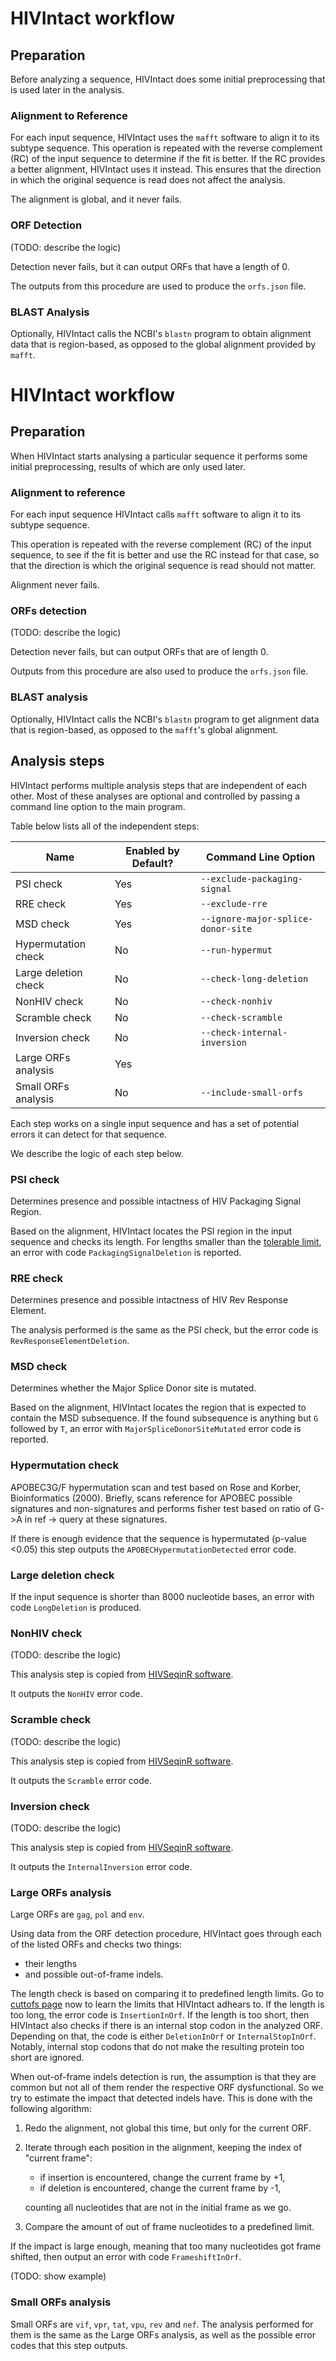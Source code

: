 
# HIVIntact workflow

## Preparation

Before analyzing a sequence, HIVIntact does some initial preprocessing that is used later in the analysis.

### Alignment to Reference

For each input sequence, HIVIntact uses the `mafft` software to align it to its subtype sequence.
This operation is repeated with the reverse complement (RC) of the input sequence to determine if the fit is better.
If the RC provides a better alignment, HIVIntact uses it instead.
This ensures that the direction in which the original sequence is read does not affect the analysis.

The alignment is global, and it never fails.


### ORF Detection

(TODO: describe the logic)

Detection never fails, but it can output ORFs that have a length of 0.

The outputs from this procedure are used to produce the `orfs.json` file.


### BLAST Analysis

Optionally, HIVIntact calls the NCBI's `blastn` program to obtain alignment data that is region-based,
as opposed to the global alignment provided by `mafft`.

# HIVIntact workflow

## Preparation

When HIVIntact starts analysing a particular sequence it performs some initial preprocessing,
results of which are only used later.

### Alignment to reference

For each input sequence HIVIntact calls `mafft` software to align it to its subtype sequence.

This operation is repeated with the reverse complement (RC) of the input sequence,
to see if the fit is better and use the RC instead for that case,
so that the direction is which the original sequence is read should not matter.

Alignment never fails.

### ORFs detection

(TODO: describe the logic)

Detection never fails, but can output ORFs that are of length 0.

Outputs from this procedure are also used to produce the `orfs.json` file.

### BLAST analysis

Optionally, HIVIntact calls the NCBI's `blastn` program to get alignment data that is region-based,
as opposed to the `mafft`'s global alignment.

## Analysis steps

HIVIntact performs multiple analysis steps that are independent of each other.
Most of these analyses are optional and controlled by passing a command line option to the main program.

Table below lists all of the independent steps:

| Name                      | Enabled by Default? | Command Line Option                       |
| --------------------------| --------------------| ------------------------------------------|
| PSI check                 | Yes                 | `--exclude-packaging-signal`              |
| RRE check                 | Yes                 | `--exclude-rre`                           |
| MSD check                 | Yes                 | `--ignore-major-splice-donor-site`        |
| Hypermutation check       | No                  | `--run-hypermut`                          |
| Large deletion check      | No                  | `--check-long-deletion`                   |
| NonHIV check              | No                  | `--check-nonhiv`                          |
| Scramble check            | No                  | `--check-scramble`                        |
| Inversion check           | No                  | `--check-internal-inversion`              |
| Large ORFs analysis       | Yes                 |                                           |
| Small ORFs analysis       | No                  | `--include-small-orfs`                    |


Each step works on a single input sequence and has a set of potential errors it can detect for that sequence.

We describe the logic of each step below.

### PSI check

Determines presence and possible intactness of HIV Packaging Signal Region.

Based on the alignment, HIVIntact locates the PSI region in the input sequence and checks its length.
For lengths smaller than the [tolerable limit](cutoffs.md), an error with code `PackagingSignalDeletion` is reported.

### RRE check

Determines presence and possible intactness of HIV Rev Response Element.

The analysis performed is the same as the PSI check, but the error code is `RevResponseElementDeletion`.

### MSD check

Determines whether the Major Splice Donor site is mutated.

Based on the alignment, HIVIntact locates the region that is expected to contain the MSD subsequence.
If the found subsequence is anything but `G` followed by `T`,
an error with `MajorSpliceDonorSiteMutated` error code is reported.

### Hypermutation check

APOBEC3G/F hypermutation scan and test based on Rose and Korber, Bioinformatics (2000).
Briefly, scans reference for APOBEC possible signatures and non-signatures and performs
fisher test based on ratio of G->A in ref -> query at these signatures.

If there is enough evidence that the sequence is hypermutated (p-value <0.05)
this step outputs the `APOBECHypermutationDetected` error code.

### Large deletion check

If the input sequence is shorter than 8000 nucleotide bases,
an error with code `LongDeletion` is produced.

### NonHIV check

(TODO: describe the logic)

This analysis step is copied from [HIVSeqinR software](https://github.com/guineverelee/HIVSeqinR).

It outputs the `NonHIV` error code.

### Scramble check

(TODO: describe the logic)

This analysis step is copied from [HIVSeqinR software](https://github.com/guineverelee/HIVSeqinR).

It outputs the `Scramble` error code.

### Inversion check

(TODO: describe the logic)

This analysis step is copied from [HIVSeqinR software](https://github.com/guineverelee/HIVSeqinR).

It outputs the `InternalInversion` error code.

### Large ORFs analysis

Large ORFs are `gag`, `pol` and `env`.

Using data from the ORF detection procedure,
HIVIntact goes through each of the listed ORFs and checks two things:

- their lengths
- and possible out-of-frame indels.

The length check is based on comparing it to predefined length limits.
Go to [cuttofs page](cutoffs.md) now to learn the limits that HIVIntact adhears to.
If the length is too long, the error code is `InsertionInOrf`.
If the length is too short, then HIVIntact also checks if there is an internal stop codon in the analyzed ORF.
Depending on that, the code is either `DeletionInOrf` or `InternalStopInOrf`.
Notably, internal stop codons that do not make the resulting protein too short are ignored.

When out-of-frame indels detection is run,
the assumption is that they are common but not all of them render the respective ORF dysfunctional.
So we try to estimate the impact that detected indels have.
This is done with the following algorithm:

1. Redo the alignment, not global this time, but only for the current ORF.
2. Iterate through each position in the alignment, keeping the index of "current frame":

    - if insertion is encountered, change the current frame by +1,
    - if deletion is encountered, change the current frame by -1,

    counting all nucleotides that are not in the initial frame as we go.

3. Compare the amount of out of frame nucleotides to a predefined limit.

If the impact is large enough, meaning that too many nucleotides got frame shifted,
then output an error with code `FrameshiftInOrf`.

(TODO: show example)

### Small ORFs analysis

Small ORFs are `vif`, `vpr`, `tat`, `vpu`, `rev` and `nef`.
The analysis performed for them is the same as the Large ORFs analysis,
as well as the possible error codes that this step outputs.

